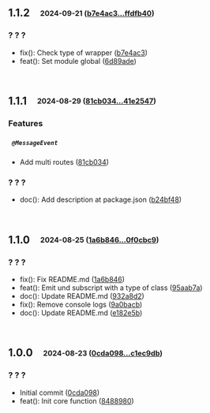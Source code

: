 ## **1.1.2**&emsp;<sub><sup>2024-09-21 ([b7e4ac3...ffdfb40](https://github.com/cubiless/nestjs-message-broker/compare/b7e4ac38b53bfedb563b92cca90bd459b44846e2...ffdfb4038b5def4acfe16280875f613823594897?diff=split))</sup></sub>

### ? ? ?

- fix\(\): Check type of wrapper ([b7e4ac3](https://github.com/cubiless/nestjs-message-broker/commit/b7e4ac38b53bfedb563b92cca90bd459b44846e2))
- feat\(\): Set module global ([6d89ade](https://github.com/cubiless/nestjs-message-broker/commit/6d89ade32e0b36df27be6c9c6dedd238cd7e7b25))

<br>

## **1.1.1**&emsp;<sub><sup>2024-08-29 ([81cb034...41e2547](https://github.com/cubiless/nestjs-message-broker/compare/81cb03431fc1cc65b2f65b171d17617c2675470f...41e2547f8ddc5a7cc3195ef837e865e867f37f8f?diff=split))</sup></sub>

### Features

##### &ensp;`@MessageEvent`

- Add multi routes ([81cb034](https://github.com/cubiless/nestjs-message-broker/commit/81cb03431fc1cc65b2f65b171d17617c2675470f))

### ? ? ?

- doc\(\): Add description at package\.json ([b24bf48](https://github.com/cubiless/nestjs-message-broker/commit/b24bf48cad545a732ad9e9a0575dee431cd39fd9))

<br>

## **1.1.0**&emsp;<sub><sup>2024-08-25 ([1a6b846...0f0cbc9](https://github.com/cubiless/nestjs-message-broker/compare/1a6b8469214aa217c1b21554c5be7affa02b2808...0f0cbc9ae2a2674a744d3fcef192ddfe3129c7bb?diff=split))</sup></sub>

### ? ? ?

- fix\(\): Fix README\.md ([1a6b846](https://github.com/cubiless/nestjs-message-broker/commit/1a6b8469214aa217c1b21554c5be7affa02b2808))
- feat\(\): Emit und subscript with a type of class ([95aab7a](https://github.com/cubiless/nestjs-message-broker/commit/95aab7ac70d6e3e47f51aae5403cd31cc70d88d1))
- doc\(\): Update README\.md ([932a8d2](https://github.com/cubiless/nestjs-message-broker/commit/932a8d22d24c9b18c3b1bfbb30f3fd30d0fdebbf))
- fix\(\): Remove console logs ([9a0bacb](https://github.com/cubiless/nestjs-message-broker/commit/9a0bacb15ea032bca4b0ce3518d1160d71adf21c))
- doc\(\): Update README\.md ([e182e5b](https://github.com/cubiless/nestjs-message-broker/commit/e182e5bfb532326366320b020cdf4ddff973d733))

<br>

## **1.0.0**&emsp;<sub><sup>2024-08-23 ([0cda098...c1ec9db](https://github.com/cubiless/nestjs-message-broker/compare/0cda098e1cb943a7381efe238da8687c5c7e25d2...c1ec9db1c9ba07ddf6d3555e406945a8d7f2c1a2?diff=split))</sup></sub>

### ? ? ?

- Initial commit ([0cda098](https://github.com/cubiless/nestjs-message-broker/commit/0cda098e1cb943a7381efe238da8687c5c7e25d2))
- feat\(\): Init core function ([8488980](https://github.com/cubiless/nestjs-message-broker/commit/8488980245d7c6eef3c485bc468e7aad8ebbf12c))

<br>

